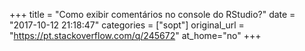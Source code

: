 +++
title = "Como exibir comentários no console do RStudio?"
date = "2017-10-12 21:18:47"
categories = ["sopt"]
original_url = "https://pt.stackoverflow.com/q/245672"
at_home="no"
+++

